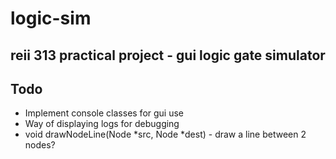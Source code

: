# logic-sim
reii 313 practical project - gui logic gate simulator
---
## Todo
* Implement console classes for gui use
* Way of displaying logs for debugging
* void drawNodeLine(Node *src, Node *dest) - draw a line between 2 nodes?
